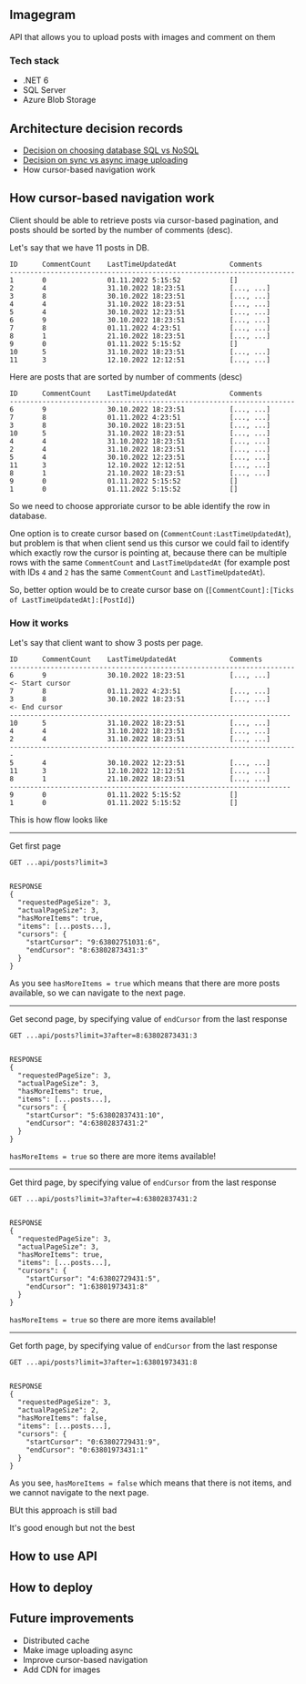 ## Imagegram

API that allows you to upload posts with images and comment on them

### Tech stack
- .NET 6 
- SQL Server
- Azure Blob Storage

## Architecture decision records
- [Decision on choosing database SQL vs NoSQL](https://github.com/shamil-sadigov/Imagegram/blob/master/docs/Decision%20on%20Database.SQL%20vs%20NoSQL.md)
- [Decision on sync vs async image uploading](https://github.com/shamil-sadigov/Imagegram/blob/master/docs/Decision%20on%20sync%20vs%20async%20image%20uploading.md)
- How cursor-based navigation work

## How cursor-based navigation work

Client should be able to retrieve posts via cursor-based pagination, and posts should be sorted by the number of comments (desc).


Let's say that we have 11 posts in DB.

```
ID      CommentCount    LastTimeUpdatedAt             Comments
----------------------------------------------------------------------
1       0               01.11.2022 5:15:52            []   
2       4               31.10.2022 18:23:51           [..., ...] 
3       8               30.10.2022 18:23:51           [..., ...]
4       4               31.10.2022 18:23:51           [..., ...]      
5       4               30.10.2022 12:23:51           [..., ...]      
6       9               30.10.2022 18:23:51           [..., ...]
7       8               01.11.2022 4:23:51            [..., ...]      
8       1               21.10.2022 18:23:51           [..., ...] 
9       0               01.11.2022 5:15:52            []      
10      5               31.10.2022 18:23:51           [..., ...]      
11      3               12.10.2022 12:12:51           [..., ...]    
```

Here are posts that are sorted by number of comments (desc)

```
ID      CommentCount    LastTimeUpdatedAt             Comments
----------------------------------------------------------------------
6       9               30.10.2022 18:23:51           [..., ...]
7       8               01.11.2022 4:23:51            [..., ...]      
3       8               30.10.2022 18:23:51           [..., ...]
10      5               31.10.2022 18:23:51           [..., ...]      
4       4               31.10.2022 18:23:51           [..., ...]      
2       4               31.10.2022 18:23:51           [..., ...] 
5       4               30.10.2022 12:23:51           [..., ...]      
11      3               12.10.2022 12:12:51           [..., ...]      
8       1               21.10.2022 18:23:51           [..., ...] 
9       0               01.11.2022 5:15:52            []      
1       0               01.11.2022 5:15:52            []   
```

So we need to choose approriate cursor to be able identify the row in database.

One option is to  create cursor based on (`CommentCount:LastTimeUpdatedAt`), but problem is that when client send us this cursor we could fail to identify which exactly row the cursor is pointing at, because there can be multiple rows with the same `CommentCount` and `LastTimeUpdatedAt` (for example post with IDs `4` and `2` has the same `CommentCount` and `LastTimeUpdatedAt`).

So, better option would be to create cursor base on (`[CommentCount]:[Ticks of LastTimeUpdatedAt]:[PostId]`)


### How it works

Let's say that client want to show 3 posts per page.

```
ID      CommentCount    LastTimeUpdatedAt             Comments
----------------------------------------------------------------------
6       9               30.10.2022 18:23:51           [..., ...]          <- Start cursor
7       8               01.11.2022 4:23:51            [..., ...]      
3       8               30.10.2022 18:23:51           [..., ...]          <- End cursor
---------------------------------------------------------------------
10      5               31.10.2022 18:23:51           [..., ...]          
4       4               31.10.2022 18:23:51           [..., ...]      
2       4               31.10.2022 18:23:51           [..., ...] 
-----------------------------------------------------------------------
5       4               30.10.2022 12:23:51           [..., ...]      
11      3               12.10.2022 12:12:51           [..., ...]      
8       1               21.10.2022 18:23:51           [..., ...] 
---------------------------------------------------------------------
9       0               01.11.2022 5:15:52            []      
1       0               01.11.2022 5:15:52            []   
```

This is how flow looks like

---

Get first page


```
GET ...api/posts?limit=3


RESPONSE 
{
  "requestedPageSize": 3,
  "actualPageSize": 3,
  "hasMoreItems": true,
  "items": [...posts...],
  "cursors": {
    "startCursor": "9:63802751031:6",
    "endCursor": "8:63802873431:3"
  }
}

```

As you see `hasMoreItems = true` which means that there are more posts available, so we can navigate to the next page.

---

Get second page, by specifying value of `endCursor` from the last response

```
GET ...api/posts?limit=3?after=8:63802873431:3


RESPONSE 
{
  "requestedPageSize": 3,
  "actualPageSize": 3,
  "hasMoreItems": true,
  "items": [...posts...],
  "cursors": {
    "startCursor": "5:63802837431:10",
    "endCursor": "4:63802837431:2"
  }
}

```

`hasMoreItems = true` so there are more items available!

---

Get third page, by specifying value of `endCursor` from the last response

```
GET ...api/posts?limit=3?after=4:63802837431:2


RESPONSE 
{
  "requestedPageSize": 3,
  "actualPageSize": 3,
  "hasMoreItems": true,
  "items": [...posts...],
  "cursors": {
    "startCursor": "4:63802729431:5",
    "endCursor": "1:63801973431:8"
  }
}

```

`hasMoreItems = true` so there are more items available!

---

Get forth page, by specifying value of `endCursor` from the last response

```
GET ...api/posts?limit=3?after=1:63801973431:8


RESPONSE 
{
  "requestedPageSize": 3,
  "actualPageSize": 2,
  "hasMoreItems": false,
  "items": [...posts...],
  "cursors": {
    "startCursor": "0:63802729431:9",
    "endCursor": "0:63801973431:1"
  }
}

```

As you see, `hasMoreItems = false` which means that there is not items, and we cannot navigate to the next page.








BUt this approach is still bad

It's good enough but not the best


## How to use API


## How to deploy


## Future improvements
- Distributed cache
- Make image uploading async
- Improve cursor-based navigation
- Add CDN for images


